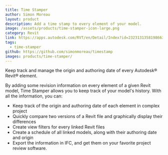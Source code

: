 ```yaml
---
title: Time Stamper
author: Simon Moreau
layout: product
description: Add a time stamp to every element of your model.
image: /assets/products/time-stamper-icon-large.png
category: Revit
link: https://apps.autodesk.com/RVT/en/Detail/Index?id=232313135819866372&appLang=en&os=Win64
tags:
  - time-stamper
github: https://github.com/simonmoreau/timestamp
images: products/time-stamper/
---
```


Keep track and manage the origin and authoring date of every Autodesk® Revit® element.

By adding some revision information on every element of a given Revit model, Time Stamper allows you to keep track of your model's history. With all the information, you can:

* Keep track of the origin and authoring date of each element in complex project
* Quickly compare two versions of a Revit file and graphically display their differences
* Create view filters for every linked Revit files
* Create a schedule of all linked models, along with their authoring date and origin
* Export the information in IFC, and get them on your favorite project review software.
